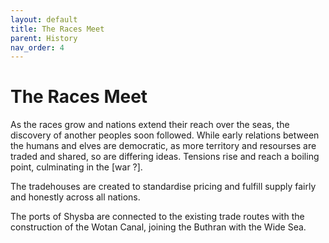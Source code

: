 ```yaml
---
layout: default
title: The Races Meet
parent: History
nav_order: 4
---
```


# The Races Meet

As the races grow and nations extend their reach over the seas, the discovery of another peoples soon followed. While early relations between the humans and elves are democratic, as more territory and resourses are traded and shared, so are differing ideas. Tensions rise and reach a boiling point, culminating in the [war ?]. 

The tradehouses are created to standardise pricing and fulfill supply fairly and honestly across all nations.

The ports of Shysba are connected to the existing trade routes with the construction of the Wotan Canal, joining the Buthran with the Wide Sea.